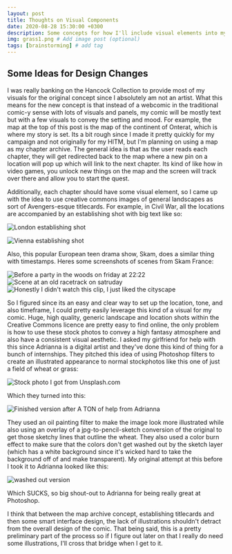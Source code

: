 ```yaml
---
layout: post
title: Thoughts on Visual Components
date: 2020-08-28 15:30:00 +0300
description: Some concepts for how I'll include visual elements into my comic when I'm not an artist # Add post description (optional)
img: grass1.png # Add image post (optional)
tags: [brainstorming] # add tag
---
```

## Some Ideas for Design Changes

I was really banking on the Hancock Collection to provide most of my visuals for the original concept since I absolutely am not an artist. What this means for the new concept is that instead of a webcomic in the traditional comic-y sense with lots of visuals and panels, my comic will be mostly text but with a few visuals to convey the setting and mood. For example, the map at the top of this post is the map of the continent of Onterat, which is where my story is set. Its a bit rough since I made it pretty quickly for my campaign and not originally for my HITM, but I'm planning on using a map as my chapter archive. The general idea is that as the user reads each chapter, they will get redirected back to the map where a new pin on a location will pop up which will link to the next chapter. Its kind of like how in video games, you unlock new things on the map and the screen will track over there and allow you to start the quest. 

Additionally, each chapter should have some visual element, so I came up with the idea to use creative commons images of general landscapes as sort of Avengers-esque titlecards. For example, in Civil War, all the locations are accompanied by an establishing shot with big text like so:

![London establishing shot]({{site.baseurl}}/assets/img/london.png)

![Vienna establishing shot]({{site.baseurl}}/assets/img/vienna.png)

Also, this popular European teen drama show, Skam, does a similar thing with timestamps. Heres some screenshots of scenes from Skam France:

![Before a party in the woods on friday at 22:22]({{site.baseurl}}/assets/img/friday.png)
![Scene at an old racetrack on satruday]({{site.baseurl}}/assets/img/saturday.png)
![Honestly I didn't watch this clip, I just liked the cityscape]({{site.baseurl}}/assets/img/wednesday.png)

So I figured since its an easy and clear way to set up the location, tone, and also timeframe, I could pretty easily leverage this kind of a visual for my comic. Huge, high quality, generic landscape and location shots within the Creative Commons licence are pretty easy to find online, the only problem is how to use these stock photos to convey a high fantasy atmosphere and also have a consistent visual aesthetic. I asked my girlfriend for help with this since Adrianna is a digital artist and they've done this kind of thing for a bunch of internships. They pitched this idea of using Photoshop filters to create an illustrated appearance to normal stockphotos like this one of just a field of wheat or grass:

![Stock photo I got from Unsplash.com]({{site.baseurl}}/assets/img/grass.jpeg)

Which they turned into this:

![Finished version after A TON of help from Adrianna]({{site.baseurl}}/assets/img/grass_text.png)

They used an oil painting filter to make the image look more illustrated while also using an overlay of a jpg-to-pencil-sketch conversion of the original to get those sketchy lines that outline the wheat. They also used a color burn effect to make sure that the colors don't get washed out by the sketch layer (which has a white background since it's wicked hard to take the background off of and make transparent). My original attempt at this before I took it to Adrianna looked like this: 

![washed out version]({{site.baseurl}}/assets/img/grass_sketched.png)

Which SUCKS, so big shout-out to Adrianna for being really great at Photoshop.

I think that between the map archive concept, establishing titlecards and then some smart interface design, the lack of illustrations shouldn't detract from the overall design of the comic. That being said, this is a pretty preliminary part of the process so if I figure out later on that I really do need some illustrations, I'll cross that bridge when I get to it.

